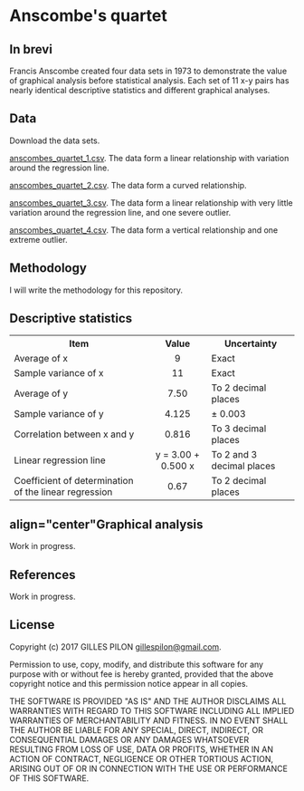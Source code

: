 # Anscombe's quartet

## In brevi

Francis Anscombe created four data sets in 1973 to demonstrate the value of graphical analysis before statistical analysis. Each set of 11 x-y pairs has nearly identical descriptive statistics and different graphical analyses.

## Data

Download the data sets.

[anscombes_quartet_1.csv](https://drive.google.com/open?id=0BzrdQfHR2I5DQXNaMU83Yjljb1U). The data form a linear relationship with variation around the regression line.

[anscombes_quartet_2.csv](https://drive.google.com/open?id=0BzrdQfHR2I5DcVE4QlA3OWx0eEE). The data form a curved relationship.

[anscombes_quartet_3.csv](https://drive.google.com/open?id=0BzrdQfHR2I5DUXljMHRhend6d28). The data form a linear relationship with very little variation around the regression line, and one severe outlier.

[anscombes_quartet_4.csv](https://drive.google.com/open?id=0BzrdQfHR2I5DTzZtUnVrTWJWUmc). The data form a vertical relationship and one extreme outlier.

## Methodology

I will write the methodology for this repository.

## Descriptive statistics

<table>
<tr>
<th>Item</th>
<th>Value</th>
<th>Uncertainty</th>
</tr>
<tr>
<td>Average of x</td>
<td align="center">9</td>
<td>Exact</td>
</tr>
<tr>
<td>Sample variance of x</td>
<td align="center">11</td>
<td>Exact</td>
</tr>
<tr>
<td>Average of y</td>
<td align="center">7.50</td>
<td>To 2 decimal places</td>
</tr>
<tr>
<td>Sample variance of y</td>
<td align="center">4.125</td>
<td>&plusmn; 0.003</td>
</tr>
<tr>
<td>Correlation between x and y</td>
<td align="center">0.816</td>
<td>To 3 decimal places</td>
</tr>
<tr>
<td>Linear regression line</td>
<td align="center">y = 3.00 + 0.500 x</td>
<td>To 2 and 3 decimal places</td>
</tr>
<tr>
<td>Coefficient of determination of the linear regression</td>
<td align="center">0.67</td>
<td>To 2 decimal places</td>
</tr>
</table>

##  align="center"Graphical analysis

Work in progress.

## References

Work in progress.

## License

Copyright (c) 2017 GILLES PILON <gillespilon@gmail.com>.

Permission to use, copy, modify, and distribute this software for any purpose with or without fee is hereby granted, provided that the above copyright notice and this permission notice appear in all copies.

THE SOFTWARE IS PROVIDED "AS IS" AND THE AUTHOR DISCLAIMS ALL WARRANTIES WITH REGARD TO THIS SOFTWARE INCLUDING ALL IMPLIED WARRANTIES OF MERCHANTABILITY AND FITNESS. IN NO EVENT SHALL THE AUTHOR BE LIABLE FOR ANY SPECIAL, DIRECT, INDIRECT, OR CONSEQUENTIAL DAMAGES OR ANY DAMAGES WHATSOEVER RESULTING FROM LOSS OF USE, DATA OR PROFITS, WHETHER IN AN ACTION OF CONTRACT, NEGLIGENCE OR OTHER TORTIOUS ACTION, ARISING OUT OF OR IN CONNECTION WITH THE USE OR PERFORMANCE OF THIS SOFTWARE.
